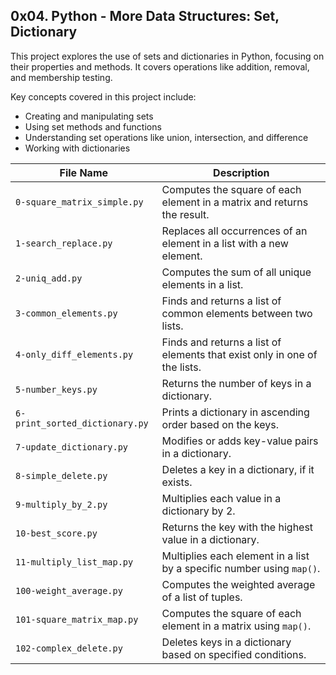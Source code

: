 ## 0x04. Python - More Data Structures: Set, Dictionary

This project explores the use of sets and dictionaries in Python, focusing on their properties and methods. It covers operations like addition, removal, and membership testing.

Key concepts covered in this project include:
- Creating and manipulating sets
- Using set methods and functions
- Understanding set operations like union, intersection, and difference
- Working with dictionaries

| File Name | Description     |
| ------------ | ------------    |
| `0-square_matrix_simple.py`     | Computes the square of each element in a matrix and returns the result.    |
| `1-search_replace.py`           | Replaces all occurrences of an element in a list with a new element.       |
| `2-uniq_add.py`                 | Computes the sum of all unique elements in a list.                         |
| `3-common_elements.py`          | Finds and returns a list of common elements between two lists.              |
| `4-only_diff_elements.py`       | Finds and returns a list of elements that exist only in one of the lists.   |
| `5-number_keys.py`              | Returns the number of keys in a dictionary.                                 |
| `6-print_sorted_dictionary.py`  | Prints a dictionary in ascending order based on the keys.                  |
| `7-update_dictionary.py`        | Modifies or adds key-value pairs in a dictionary.                           |
| `8-simple_delete.py`            | Deletes a key in a dictionary, if it exists.                                |
| `9-multiply_by_2.py`            | Multiplies each value in a dictionary by 2.                                 |
| `10-best_score.py`              | Returns the key with the highest value in a dictionary.                     |
| `11-multiply_list_map.py`       | Multiplies each element in a list by a specific number using `map()`.       |
| `100-weight_average.py`         | Computes the weighted average of a list of tuples.                          |
| `101-square_matrix_map.py`      | Computes the square of each element in a matrix using `map()`.             |
| `102-complex_delete.py`         | Deletes keys in a dictionary based on specified conditions.                 |
